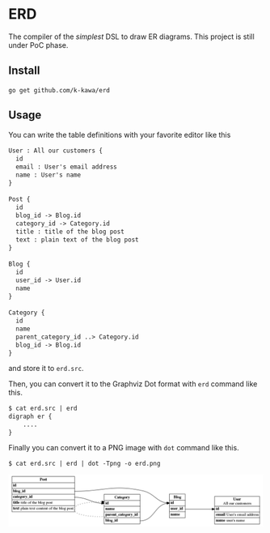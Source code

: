 # ERD

The compiler of the *simplest* DSL to draw ER diagrams. This project is still under PoC phase.

## Install

    go get github.com/k-kawa/erd


## Usage

You can write the table definitions with your favorite editor like this

    User : All our customers {
      id
      email : User's email address
      name : User's name
    }
    
    Post {
      id
      blog_id -> Blog.id
      category_id -> Category.id
      title : title of the blog post
      text : plain text of the blog post
    }
    
    Blog {
      id
      user_id -> User.id
      name
    }
    
    Category {
      id
      name
      parent_category_id ..> Category.id
      blog_id -> Blog.id
    }

    
and store it to `erd.src`.
 
Then, you can convert it to the Graphviz Dot format with `erd` command like this.

    $ cat erd.src | erd
    digraph er {
        ....
    }

Finally you can convert it to a PNG image with `dot` command like this.

    $ cat erd.src | erd | dot -Tpng -o erd.png

![erd.png](./erd.png)
